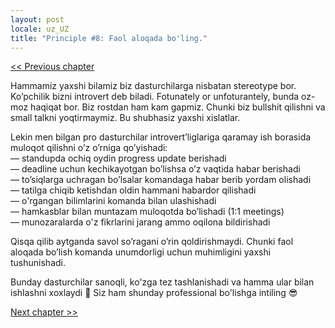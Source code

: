 ```yaml
---
layout: post
locale: uz_UZ
title: "Principle #8: Faol aloqada bo'ling."
---
```


[<< Previous chapter](/2024/02/02/principle-7-qurollaringizni-chuqur-biling.html)

Hammamiz yaxshi bilamiz biz dasturchilarga nisbatan stereotype bor. Ko’pchilik bizni introvert deb biladi. Fotunately or
unfoturantely, bunda oz-moz haqiqat bor. Biz rostdan ham kam gapmiz. Chunki biz bullshit qilishni va small talkni
yoqtirmaymiz. Bu shubhasiz yaxshi xislatlar.

Lekin men bilgan pro dasturchilar introvert’liglariga qaramay ish borasida muloqot qilishni o’z o’rniga qo’yishadi:\
— standupda ochiq oydin progress update berishadi\
— deadline uchun kechikayotgan bo’lishsa o’z vaqtida habar berishadi\
— to’siqlarga uchragan bo’lsalar komandaga habar berib yordam olishadi\
— tatilga chiqib ketishdan oldin hammani habardor qilishadi\
— o'rgangan bilimlarini komanda bilan ulashishadi\
— hamkasblar bilan muntazam muloqotda bo’lishadi  (1:1 meetings)\
— munozaralarda o'z fikrlarini jarang ammo oqilona bildirishadi

Qisqa qilib aytganda savol so’ragani o’rin qoldirishmaydi. Chunki faol aloqada bo’lish komanda unumdorligi uchun
muhimligini yaxshi tushunishadi.

Bunday dasturchilar sanoqli, ko'zga tez tashlanishadi va hamma ular bilan ishlashni xoxlaydi 🙂 Siz ham shunday
professional bo'lishga intiling 😎

[Next chapter >>](/2024/02/07/principle-9-collaboration.html)
